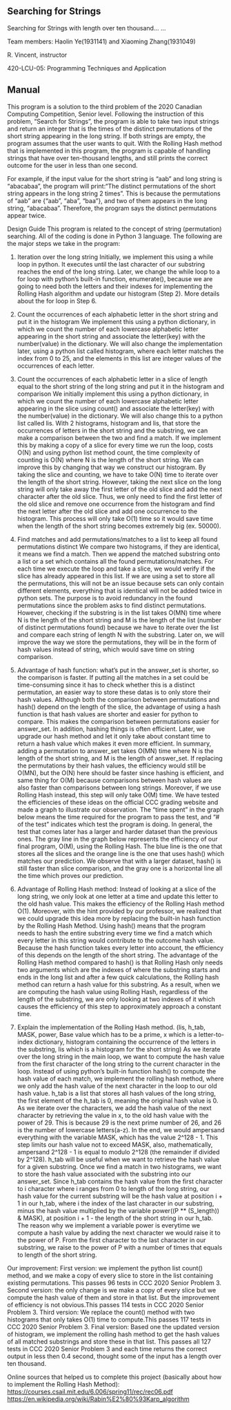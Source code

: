 ## Searching for Strings
Searching for Strings with length over ten thousand... ...

Team members: Haolin Ye(1931141) and Xiaoming Zhang(1931049)

R. Vincent, instructor

420-LCU-05: Programming Techniques and Application

## Manual
This program is a solution to the third problem of the 2020 Canadian Computing Competition, Senior level. Following the instruction of this problem, “Search for Strings”,  the program is able to take two input strings and return an integer that is the times of the distinct permutations of the short string appearing in the long string. If both strings are empty, the program assumes that the user wants to quit. With the Rolling Hash method that is implemented in this program, the program is capable of handling strings that have over ten-thousand lengths, and still prints the correct outcome for the user in less than one second.

For example, if the input value for the short string is “aab” and long string is “abacabaa”, the program will print:“The distinct permutations of the short string appears in the long string 2 times”. This is because the permutations of  “aab” are {“aab”, “aba”, “baa”}, and two of them appears in the long string, “abacabaa”. Therefore, the program says the distinct permutations appear twice.


Design Guide
This program is related to the concept of string (permutation) searching. All of the coding is done in Python 3 language.
The following are the major steps we take in the program:

1.	Iteration over the long string
        Initially, we implement this using a while loop in python. It executes until the last character of our substring reaches the end of the long string. Later, we change the while loop to a for loop with python’s built-in function, enumerate(), because we are going to need both the letters and their indexes for implementing the Rolling Hash algorithm and update our histogram (Step 2). More details about the for loop in Step 6.
  
2.	Count the occurrences of each alphabetic letter in the short string and put it in the histogram 
        We implement this using a python dictionary, in which we count the number of each lowercase alphabetic letter appearing in the short string and associate the letter(key) with the number(value) in the dictionary. We will also change the implementation later, using a python list called histogram, where each letter matches the index from 0 to 25, and the elements in this list are integer values of the occurrences of each letter.

3.	Count the occurrences of each alphabetic letter in a slice of length equal to the short string of the long string and put it in the histogram and comparison
        We initially implement this using a python dictionary, in which we count the number of each lowercase alphabetic letter appearing in the slice using count() and associate the letter(key) with the number(value) in the dictionary. We will also change this to a python list called lis. With 2 histograms, histogram and lis, that store the occurrences of letters in the short string and the substring, we can make a comparison between the two and find a match. If we implement this by making a copy of a slice for every time we run the loop, costs O(N) and using python list method count, the time complexity of counting is O(N) where N is the length of the short string. We can improve this by changing that way we construct our histogram. By taking the slice and counting, we have to take O(N) time to iterate over the length of the short string. However, taking the next slice on the long string will only take away the first letter of the old slice and add the next character after the old slice. Thus, we only need to find the first letter of the old slice and remove one occurrence from the histogram and find the next letter after the old slice and add one occurrence to the histogram. This process will only take O(1) time so it would save time when the length of the short string becomes extremely big (ex. 50000).

4.	Find matches and add permutations/matches to a list to keep all found permutations distinct
        We compare two histograms, if they are identical, it means we find a match. Then we append the matched substring onto a list or a set which contains all the found permutations/matches. For each time we execute the loop and take a slice, we would verify if the slice has already appeared in this list. If we are using a set to store all the permutations, this will not be an issue because sets can only contain different elements, everything that is identical will not be added twice in python sets. The purpose is to avoid redundancy in the found permutations since the problem asks to find distinct permutations. However, checking if the substring is in the list takes O(MN) time where N is the length of the short string and M is the length of the list (number of distinct permutations found) because we have to iterate over the list and compare each string of length N with the substring. Later on, we will improve the way we store the permutations, they will be in the form of hash values instead of string, which would save time on string comparison. 

5.	Advantage of hash function: what’s put in the answer_set is shorter, so the comparison is faster. 
        If putting all the matches in a set could be time-consuming since it has to check whether this is a distinct permutation, an easier way to store these datas is to only store their hash values. Although both the comparison between permutations and hash() depend on the length of the slice, the advantage of using a hash function is that hash values are shorter and easier for python to compare. This makes the comparison between permutations easier for answer_set. In addition, hashing things is often efficient. Later, we upgrade our hash method and let it only take about constant time to return a hash value which makes it even more efficient.  In summary, adding a permutation to answer_set takes O(MN) time where N is the length of the short string, and M is the length of answer_set. If replacing the permutations by their hash values, the efficiency would still be O(MN), but the O(N) here should be faster since hashing is efficient, and same thing for O(M) because comparisons between hash values are also faster than comparisons between long strings. Moreover, if we use Rolling Hash instead, this step will only take O(M) time. We have tested the efficiencies of these ideas on the official CCC grading website and made a graph to illustrate our observation. The “time spent” in the graph below means the time required for the program to pass the test, and “# of the test” indicates which test the program is doing. In general, the test that comes later has a larger and harder dataset than the previous ones. The gray line in the graph below represents the efficiency of our final program, O(M), using the Rolling Hash. The blue line is the one that stores all the slices and the orange line is the one that uses hash() which matches our prediction. We observe that with a larger dataset, hash() is still faster than slice comparison, and the gray one is a horizontal line all the time which proves our prediction. 
6.	Advantage of Rolling Hash method: Instead of looking at a slice of the long string, we only look at one letter at a time and update this letter to the old hash value. This makes the efficiency of the Rolling Hash method O(1).
Moreover, with the hint provided by our professor, we realized that we could upgrade this idea more by replacing the built-in hash function by the Rolling Hash Method. Using hash() means that the program needs to hash the entire substring every time we find a match which every letter in this string would contribute to the outcome hash value. Because the hash function takes every letter into account, the efficiency of this depends on the length of the short string. The advantage of the Rolling Hash method compared to hash() is that Rolling Hash only needs two arguments which are the indexes of where the substring starts and ends in the long list and after a few quick calculations, the Rolling hash method can return a hash value for this substring. As a result, when we are computing the hash value using Rolling Hash, regardless of the length of the substring, we are only looking at two indexes of it which causes the efficiency of this step to approximately approach a constant time.

7.	Explain the implementation of the Rolling Hash method. (lis, h_tab, MASK, power, Base value which has to be a prime, x which is a letter-to-index dictionary, histogram containing the occurrence of the letters in the substring, lis which is a histogram for the short string)
        As we iterate over the long string in the main loop, we want to compute the hash value from the first character of the long string to the current character in the loop. Instead of using python’s built-in function hash() to compute the hash value of each match, we implement the rolling hash method, where we only add the hash value of the next character in the loop to our old hash value. h_tab is a list that stores all hash values of the long string, the first element of the h_tab is 0, meaning the original hash value is 0. As we iterate over the characters, we add the hash value of the next character by retrieving the value in x, to the old hash value with the power of 29. This is because 29 is the next prime number of 26, and 26 is the number of lowercase letters(a-z). In the end, we would ampersand everything with the variable MASK, which has the value 2^128 - 1. This step limits our hash value not to exceed MASK, also, mathematically, ampersand 2^128 - 1 is equal to modulo 2^128 (the remainder if divided by 2^128). h_tab will be useful when we want to retrieve the hash value for a given substring. Once we find a match in two histograms, we want to store the hash value associated with the substring into our answer_set. Since h_tab contains the hash value from the first character to i character where i ranges from 0 to length of the long string, our hash value for the current substring will be the hash value at position i + 1 in our h_tab, where i the index of the last character in our substring, minus the hash value multiplied by the variable power((P ** (S_length)) & MASK), at position i + 1 - the length of the short string in our h_tab. The reason why we implement a variable power is everytime we compute a hash value by adding the next character we would raise it to the power of P. From the first character to the last character in our substring, we raise to the power of P with a number of times that equals to length of the short string. 

Our improvement:
First version: we implement the python list count() method, and we make a copy of every slice to store in the list containing existing permutations. This passes 96 tests in CCC 2020 Senior Problem 3.
Second version: the only change is we make a copy of every slice but we compute the hash value of them and store in that list. But the improvement of efficiency is not obvious.This passes 114 tests in CCC 2020 Senior Problem 3.
Third version: We replace the count() method with two histograms that only takes O(1) time to compute.This passes 117 tests in CCC 2020 Senior Problem 3.
Final version: Based one the updated version of histogram, we implement the rolling hash method to get the hash values of all matched substrings and store these in that list. This passes all 127 tests in CCC 2020 Senior Problem 3 and each time returns the correct output in less then 0.4 second, thought some of the input has a length over ten thousand.

Online sources that helped us to complete this project (basically about how to implement the Rolling Hash Method):
https://courses.csail.mit.edu/6.006/spring11/rec/rec06.pdf
https://en.wikipedia.org/wiki/Rabin%E2%80%93Karp_algorithm
